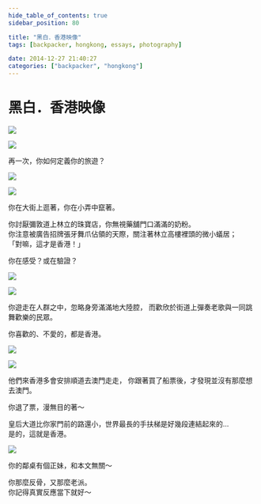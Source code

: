 ```yaml
---
hide_table_of_contents: true
sidebar_position: 80

title: "黑白．香港映像"
tags: [backpacker, hongkong, essays, photography]

date: 2014-12-27 21:40:27
categories: ["backpacker", "hongkong"]
---
```


黑白．香港映像
============

![](https://farm9.staticflickr.com/8600/15933128999_da00a9083f_c.jpg)

![](https://farm8.staticflickr.com/7501/16093406396_73f2b0ce8a_c.jpg)

再一次，你如何定義你的旅遊？  

![](https://farm8.staticflickr.com/7463/16118468632_dc6fa0189e_c.jpg)

![](https://farm8.staticflickr.com/7557/15933450387_e6442e3c8d_c.jpg)

你在大街上逛著，你在小弄中竄著。  

你討厭彌敦道上林立的珠寶店，你無視藥舖門口滿滿的奶粉。  
你注意被廣告招牌張牙舞爪佔領的天際，關注著林立高樓裡頭的微小蟻居；  
「對嘛，這才是香港！」

你在感受？或在驗證？

![](https://farm9.staticflickr.com/8605/15933468627_e3cf744a03_c.jpg)

![](https://farm8.staticflickr.com/7556/15496862744_551e87542f_c.jpg)

你遊走在人群之中，忽略身旁滿滿地大陸腔，
而歡欣於街道上彈奏老歌與一同跳舞歡樂的民眾。

你喜歡的、不愛的，都是香港。

![](https://farm8.staticflickr.com/7553/15933121929_038d70e668_c.jpg)

![](https://farm8.staticflickr.com/7508/15931771168_96049397b3_c.jpg)

他們來香港多會安排順道去澳門走走，
你跟著買了船票後，才發現並沒有那麼想去澳門。

你退了票，漫無目的著～

皇后大道比你家門前的路還小，世界最長的手扶梯是好幾段連結起來的…  
是的，這就是香港。

![](https://farm9.staticflickr.com/8648/16119186395_c94b335454_c.jpg)

你的鄰桌有個正妹，和本文無關～  

你那麼反骨，又那麼老派。  
你記得真實反應當下就好～

